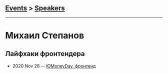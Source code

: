 ## [Events](../README.md) > [Speakers](../speakers.md)
---

# Михаил Степанов

## Лайфхаки фронтендера
- 2020 Nov 28 -- [ЮMoneyDay, фронтенд](https://youtu.be/z0-AaEzUI_w)    
